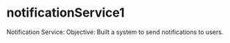 # notificationService1
Notification Service: Objective: Built a system to send notifications to users.
